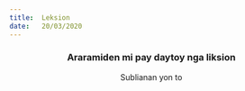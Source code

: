 ```yaml
---
title:  Leksion
date:   20/03/2020
---
```


### <center>Araramiden mi pay daytoy nga liksion</center>
<center>Sublianan yon to</center>